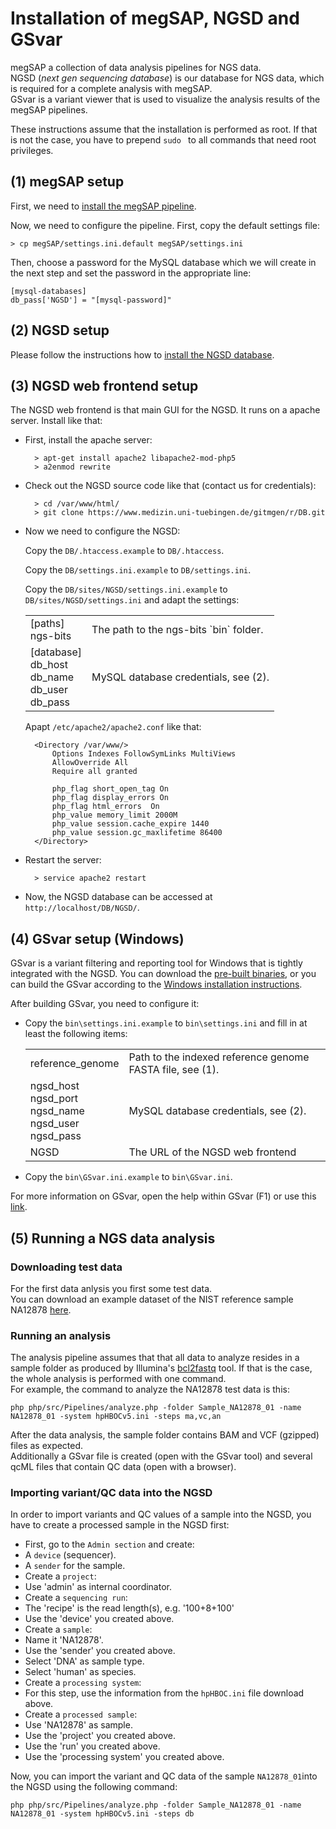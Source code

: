 
# Installation of megSAP, NGSD and GSvar

megSAP a collection of data analysis pipelines for NGS data.  
NGSD (*next gen sequencing database*) is our database for NGS data, which is required for a complete analysis with megSAP.  
GSvar is a variant viewer that is used to visualize the analysis results of the megSAP pipelines.

These instructions assume that the installation is performed as root. If that is not the case, you have to prepend `sudo ` to all commands that need root privileges. 

## (1) megSAP setup

First, we need to [install the megSAP pipeline](https://github.com/imgag/megSAP).

Now, we need to configure the pipeline. First, copy the default settings file:

	> cp megSAP/settings.ini.default megSAP/settings.ini

Then, choose a password for the MySQL database which we will create in the next step and set the password in the appropriate line: 

	[mysql-databases]
	db_pass['NGSD'] = "[mysql-password]"

## (2) NGSD setup

Please follow the instructions how to [install the NGSD database](install_ngsd.md).

## (3) NGSD web frontend setup

The NGSD web frontend is that main GUI for the NGSD. It runs on a apache server.
Install like that:

* First, install the apache server:

		> apt-get install apache2 libapache2-mod-php5
		> a2enmod rewrite

* Check out the NGSD source code like that (contact us for credentials):
	
		> cd /var/www/html/
		> git clone https://www.medizin.uni-tuebingen.de/gitmgen/r/DB.git


* Now we need to configure the NGSD:

  Copy the `DB/.htaccess.example` to `DB/.htaccess`.

  Copy the `DB/settings.ini.example` to `DB/settings.ini`.

  Copy the `DB/sites/NGSD/settings.ini.example` to `DB/sites/NGSD/settings.ini` and adapt the settings:
		
	<table>
		<tr>
			<td>[paths]<br>ngs-bits</td>
			<td>The path to the ngs-bits `bin` folder.</td>
		</tr>
		<tr>
			<td>[database]<br>db_host<br>db_name<br>db_user<br>db_pass</td>
			<td>MySQL database credentials, see (2).</td>
		</tr>
	</table>

	Apapt `/etc/apache2/apache2.conf` like that:
        
		<Directory /var/www/>
        	Options Indexes FollowSymLinks MultiViews
            AllowOverride All
            Require all granted
 
	        php_flag short_open_tag On
	        php_flag display_errors On
	        php_flag html_errors  On
	        php_value memory_limit 2000M
	        php_value session.cache_expire 1440
	        php_value session.gc_maxlifetime 86400
        </Directory>

* Restart the server:

		> service apache2 restart

* Now, the NGSD database can be accessed at `http://localhost/DB/NGSD/`.

## (4) GSvar setup (Windows)

GSvar is a variant filtering and reporting tool for Windows that is tightly integrated with the NGSD.
You can download the [pre-built binaries](https://medgen.medizin.uni-tuebingen.de/NGS-downloads/GSvar-current.zip), or you can build the GSvar according to the [Windows installation instructions](install_win.md).  

After building GSvar, you need to configure it:

 * Copy the `bin\settings.ini.example` to `bin\settings.ini` and fill in at least the following items:
	<table>
		<tr>
			<td>reference_genome</td>
			<td>Path to the indexed reference genome FASTA file, see (1).</td>
		</tr>
		<tr>
			<td>ngsd_host<br>ngsd_port<br>ngsd_name<br>ngsd_user<br>ngsd_pass</td>
			<td>MySQL database credentials, see (2).</td>
		</tr>
		<tr>
			<td>NGSD</td>
			<td>The URL of the NGSD web frontend</td>
		</tr>
	</table>
 * Copy the `bin\GSvar.ini.example` to `bin\GSvar.ini`.

For more information on GSvar, open the help within GSvar (F1) or use this [link](GSvar/index.md).


## (5) Running a NGS data analysis

### Downloading test data

For the first data anlysis you first some test data.  
You can download an example dataset of the NIST reference sample NA12878 [here](https://download.imgag.de/NA12878_01.zip).

### Running an analysis

The analysis pipeline assumes that that all data to analyze resides in a sample folder as produced by Illumina's [bcl2fastq](http://support.illumina.com/sequencing/sequencing_software/bcl2fastq-conversion-software.html) tool. If that is the case, the whole analysis is performed with one command.  
For example, the command to analyze the NA12878 test data is this:

	php php/src/Pipelines/analyze.php -folder Sample_NA12878_01 -name NA12878_01 -system hpHBOCv5.ini -steps ma,vc,an

After the data analysis, the sample folder contains BAM and VCF (gzipped) files as expected.  
Additionally a GSvar file is created (open with the GSvar tool) and several qcML files that contain QC data (open with a browser).

### Importing variant/QC data into the NGSD

In order to import variants and QC values of a sample into the NGSD, you have to create a processed sample in the NGSD first:

 * First, go to the `Admin section` and create:
  * A `device` (sequencer).
  * A `sender` for the sample.
 * Create a `project`:
  * Use 'admin' as internal coordinator.
 * Create a `sequencing run`:
  * The 'recipe' is the read length(s), e.g. '100+8+100'
  * Use the 'device' you created above.
 * Create a `sample`:
  * Name it 'NA12878'.
  * Use the 'sender' you created above.
  * Select 'DNA' as sample type.
  * Select 'human' as species.
 * Create a `processing system`:
  * For this step, use the information from the `hpHBOC.ini` file download above.
 * Create a `processed sample`:
  * Use 'NA12878' as sample.
  * Use the 'project' you created above.
  * Use the 'run' you created above.
  * Use the 'processing system' you created above.

Now, you can import the variant and QC data of the sample `NA12878_01`into the NGSD using the following command:

	php php/src/Pipelines/analyze.php -folder Sample_NA12878_01 -name NA12878_01 -system hpHBOCv5.ini -steps db

































